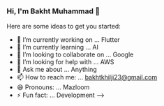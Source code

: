 ### Hi, I'm Bakht Muhammad 👋


Here are some ideas to get you started:

- 🔭 I’m currently working on ... Flutter
- 🌱 I’m currently learning ... AI
- 👯 I’m looking to collaborate on ... Google
- 🤔 I’m looking for help with ... AWS
- 💬 Ask me about ... Anything
- 📫 How to reach me: ... bakhtkhilji23@gmail.com
- 😄 Pronouns: ... Mazloom
- ⚡ Fun fact: ... Development 
-->
